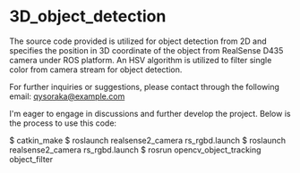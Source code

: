 # 3D_object_detection
The source code provided is utilized for object detection from 2D and specifies the position in 3D coordinate of the object from RealSense D435 camera under ROS platform. An HSV algorithm is utilized to filter single color from camera stream for object detection. 

For further inquiries or suggestions, please contact through the following email: qysoraka@example.com

I'm eager to engage in discussions and further develop the project. Below is the process to use this code: 

 $ catkin_make 
 $ roslaunch realsense2_camera rs_rgbd.launch 
 $ roslaunch realsense2_camera rs_rgbd.launch 
 $ rosrun opencv_object_tracking object_filter